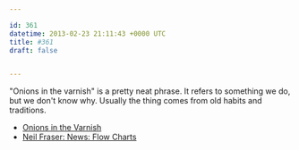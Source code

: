 ```yaml
---

id: 361
datetime: 2013-02-23 21:11:43 +0000 UTC
title: #361
draft: false


---
```


"Onions in the varnish" is a pretty neat phrase. It refers to something we do, but we don't know why. Usually the thing comes from old habits and traditions. 

 
 * [Onions in the Varnish](http://www.joeydevilla.com/2001/12/03/4419/)
 * [Neil Fraser: News: Flow Charts](http://neil.fraser.name/news/2013/02/23/)



